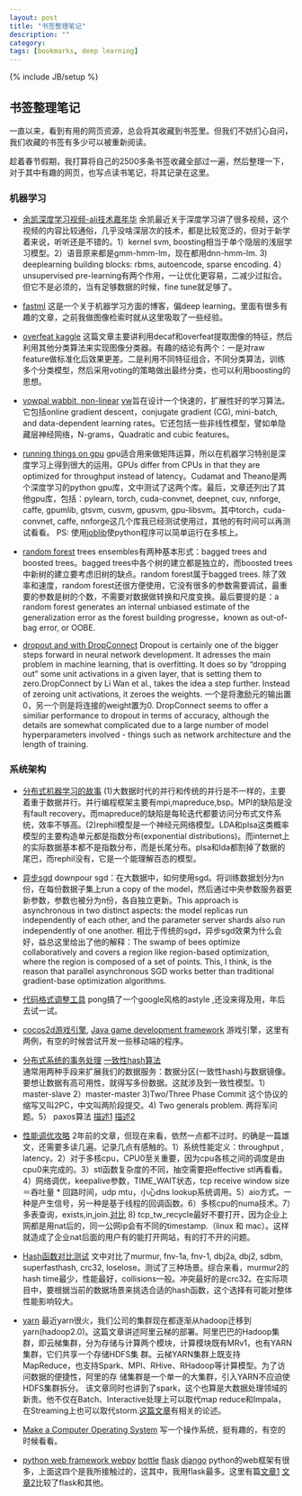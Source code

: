 ```yaml
---
layout: post
title: "书签整理笔记"
description: ""
category: 
tags: [bookmarks, deep learning]
---
```

{% include JB/setup %}

## 书签整理笔记 ##

一直以来，看到有用的网页资源，总会将其收藏到书签里。但我们不妨扪心自问，我们收藏的书签有多少可以被重新阅读。

趁着春节假期，我打算将自己的2500多条书签收藏全部过一遍，然后整理一下，对于其中有趣的网页，也写点读书笔记，将其记录在这里。

### 机器学习 ###
- [余凯深度学习视频-ali技术嘉年华](http://adc.alibabatech.org/carnival/history/schedule/2013/detail/main/280?video=1)
余凯最近关于深度学习讲了很多视频，这个视频的内容比较通俗，几乎没啥深层次的技术，都是比较宽泛的，但对于新学着来说，听听还是不错的。1）kernel svm, boosting相当于单个隐层的浅层学习模型。2）语音原来都是gmm-hmm-lm，现在都用dnn-hmm-lm. 3) deeplearning building blocks: rbms, autoencode, sparse encoding. 4） unsupervised pre-learning有两个作用，一让优化更容易，二减少过拟合。但它不是必须的，当有足够数据的时候，fine tune就足够了。

- [fastml](fastml.com)  这是一个关于机器学习方面的博客，偏deep learning。里面有很多有趣的文章，之前我做图像检索时就从这里吸取了一些经验。
- [overfeat kaggle](http://fastml.com/yesterday-a-kaggler-today-a-kaggle-master-a-wrap-up-of-the-cats-and-dogs-competition/) 这篇文章主要讲利用decaf和overfeat提取图像的特征，然后利用其他分类算法来实现图像分类器。有趣的结论有两个：一是对raw feature做标准化后效果更差。二是利用不同特征组合，不同分类算法，训练多个分类模型，然后采用voting的策略做出最终分类，也可以利用boosting的思想。
- [vowpal wabbit, non-linear](http://fastml.com/go-non-linear-with-vowpal-wabbit/)   [vw](http://hunch.net/~vw/)旨在设计一个快速的，扩展性好的学习算法。它包括online gradient descent，conjugate gradient (CG), mini-batch, and data-dependent learning rates。它还包括一些非线性模型，譬如单隐藏层神经网络，N-grams，Quadratic and cubic features。
- [running things on gpu](http://fastml.com/running-things-on-a-gpu/)  gpu适合用来做矩阵运算，所以在机器学习特别是深度学习上得到很大的运用。GPUs differ from CPUs in that they are optimized for throughput instead of latency。Cudamat and Theano是两个深度学习的python gpu库，文中测试了这两个库。最后，文章还列出了其他gpu库，包括：pylearn, torch, cuda-convnet, deepnet, cuv, nnforge, caffe, gpumlib, gtsvm, cusvm, gpusvm, gpu-libsvm。其中torch，cuda-convnet, caffe, nnforge这几个库我已经测试使用过，其他的有时间可以再测试看看。 PS: 使用[joblib](https://pypi.python.org/pypi/joblib)使python程序可以简单运行在多核上。
- [random forest](http://fastml.com/intro-to-random-forests/)  trees ensembles有两种基本形式：bagged trees and boosted trees。bagged trees中各个树的建立都是独立的，而boosted trees中新树的建立要考虑旧树的缺点。random forest属于bagged trees. 除了效率和速度，random forest还很方便使用，它没有很多的参数需要调试，最重要的参数是树的个数，不需要对数据做转换和尺度变换。最后要提的是：a random forest generates an internal unbiased estimate of the generalization error as the forest building progresse，known as out-of-bag error, or OOBE. 
- [dropout and with DropConnect](http://fastml.com/regularizing-neural-networks-with-dropout-and-with-dropconnect/)  Dropout is certainly one of the bigger steps forward in neural network development. It adresses the main problem in machine learning, that is overfitting. It does so by “dropping out” some unit activations in a given layer, that is setting them to zero.DropConnect by Li Wan et al., takes the idea a step further. Instead of zeroing unit activations, it zeroes the weights. 一个是将激励元的输出置0，另一个则是将连接的weight置为0.  DropConnect seems to offer a similiar performance to dropout in terms of accuracy, although the details are somewhat complicated due to a large number of model hyperparameters involved - things such as network architecture and the length of training.

### 系统架构 ###

- [分布式机器学习的故事](http://cxwangyi.github.io/2014/01/20/distributed-machine-learning/)
(1)大数据时代的并行和传统的并行是不一样的，主要着重于数据并行。并行编程框架主要有mpi,mapreduce,bsp。MPI的缺陷是没有fault recovery。而mapreduce的缺陷是每轮迭代都要访问分布式文件系统，效率不够高。(2)rephil模型是一个神经元网络模型。LDA和plsa这类概率模型的主要构造单元都是指数分布(exponential distributions)。而internet上的实际数据基本都不是指数分布，而是长尾分布。plsa和lda都割掉了数据的尾巴，而rephil没有，它是一个能理解百态的模型。
- [异步sgd](http://cxwangyi.github.io/2013/04/09/asynchronous-parameter-updating-with-gradient-based-methods/) 
downpour sgd：在大数据中，如何使用sgd。将训练数据划分为n份，在每份数据子集上run a copy of the model，然后通过中央参数服务器更新参数，参数也被分为n份，各自独立更新。This approach is asynchronous in two distinct aspects: the model replicas run independently of each other, and the parameter server shards also run independently of one another.
相比于传统的sgd，异步sgd效果为什么会好，益总这里给出了他的解释：The swamp of bees optimize collaboratively and covers a region like region-based optimization, where the region is composed of a set of points. This, I think, is the reason that parallel asynchronous SGD works better than traditional gradient-base optimization algorithms.

- [代码格式调整工具](http://astyle.sourceforge.net/astyle.html)
pong搞了一个google风格的astyle ,还没来得及用，年后去试一试。

- [cocos2d游戏引擎](http://www.cocos2d-x.org/), [Java game development framework](http://libgdx.badlogicgames.com/)
游戏引擎，这里有两例，有空的时候尝试开发一些移动端的程序。


- [分布式系统的事务处理](http://coolshell.cn/articles/10910.html)   [一致性hash算法](http://blog.csdn.net/sparkliang/article/details/5279393)  
通常用两种手段来扩展我们的数据服务：数据分区(一致性hash)与数据镜像。要想让数据有高可用性，就得写多份数据。这就涉及到一致性模型。1）master-slave 2）master-master 3)Two/Three Phase Commit
这个协议的缩写又叫2PC，中文叫两阶段提交。4) Two generals problem. 两将军问题。5） paxos算法  [描述1](http://blog.csdn.net/baiduforum/article/details/7007741) [描述2](http://zh.wikipedia.org/zh/Paxos算法#.E5.AE.9E.E4.BE.8B)

- [性能调优攻略](http://coolshell.cn/articles/7490.html)
2年前的文章，但现在来看，依然一点都不过时。的确是一篇雄文，还需要多读几遍。记录几点有感触的。1）系统性能定义：throughput , latency。2）对于多核cpu，CPU0至关重要，因为cpu各核之间的调度是由cpu0来完成的。3）stl函数复杂度的不同，抽空需要把effective stl再看看。4）网络调优，keepalive参数，TIME_WAIT状态，tcp receive window size＝吞吐量  * 回路时间，udp mtu，小心dns lookup系统调用。5）aio方式。一种是产生信号，另一种是基于线程的回调函数。6）多核cpu的numa技术。7）多表查询，exists,in,join.[对比](http://explainextended.com/2009/06/16/in-vs-join-vs-exists/) 8) tcp_tw_recycle最好不要打开，因为企业上网都是用nat后的，同一公网ip会有不同的timestamp.（linux 和 mac）。这样就造成了企业nat后面的用户有的能打开网站，有的打不开的问题。

- [Hash函数对比测试](http://programmers.stackexchange.com/questions/49550/which-hashing-algorithm-is-best-for-uniqueness-and-speed/145633#145633)
文中对比了murmur, fnv-1a, fnv-1, dbj2a, dbj2, sdbm, superfasthash, crc32, loselose。测试了三种场景。综合来看，murmur2的hash time最少，性能最好，collisions一般。冲突最好的是crc32。在实际项目中，要根据当前的数据场景来挑选合适的hash函数，这个选择有可能对整体性能影响较大。

- [yarn](http://www.csdn.net/article/2013-12-04/2817706--YARN) 最近yarn很火，我们公司的集群现在都逐渐从hadoop迁移到yarn(hadoop2.0)。这篇文章讲述阿里云梯的部署。阿里巴巴的Hadoop集群，即云梯集群，分为存储与计算两个模块，计算模块既有MRv1，也有YARN集群，它们共享一个存储HDFS集 群。云梯YARN集群上既支持MapReduce，也支持Spark、MPI、RHive、RHadoop等计算模型。为了访问数据的便捷性，阿里的存 储集群是一个单一的大集群，引入YARN不应迫使HDFS集群拆分。
该文章同时也讲到了spark，这个也算是大数据处理领域的新贵。他不仅在Batch、Interactive处理上可以取代map reduce和Impala，在Streaming上也可以取代storm.[这篇文章](http://www.csdn.net/article/2014-01-27/2818282-Spark-Streaming-big-data)有相关的论述。

- [Make a Computer Operating System](https://github.com/SamyPesse/How-to-Make-a-Computer-Operating-System)  写一个操作系统，挺有趣的，有空的时候看看。

- [python web framework webpy](http://webpy.org/) [bottle](http://bottlepy.org/docs/dev/index.html) [flask](http://flask.pocoo.org/) [django](https://www.djangoproject.com/)
python的web框架有很多，上面这四个是我所接触过的，这其中，我用flask最多。这里有篇[文章1](https://blog.tonyseek.com/post/discuss-about-flask-framework/) [文章2](http://feilong.me/2011/01/talk-about-python-web-framework)比较了flask和其他。




